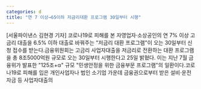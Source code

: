 ```yaml
---
categories: d
title: "연 7 이상→65이하 저금리대환 프로그램 30일부터 시행"
---
```

[서울파이낸스 김현경 기자] 코로나19로 피해를 본 자영업자·소상공인의 연 7% 이상 고금리 대출을 6.5% 이하 대출로 바꿔주는 "저금리 대환 프로그램"이 오는 30일부터 신청 접수를 받는다.금융위원회는 고금리 사업자대출을 저금리로 전환하는 대환 프로그램을 총 8조5000억원 규모로 오는 30일부터 시행한다고 25일 밝혔다. 이는 지난 7월 금융위가 발표한 "125조+α" 규모 "민생안정을 위한 금융부문 프로그램"의 일환이다.코로나19로 피해를 입은 개인사업자나 법인 소기업 가운데 금융권으로부터 받은 설비·운전자금 등 사업자대출의
